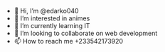 - 👋 Hi, I’m @edarko040
- 👀 I’m interested in animes
- 🌱 I’m currently learning IT
- 💞️ I’m looking to collaborate on web development
- 📫 How to reach me +233542173920

<!---
edarko040/edarko040 is a ✨ special ✨ repository because its `README.md` (this file) appears on your GitHub profile.
You can click the Preview link to take a look at your changes.
--->

